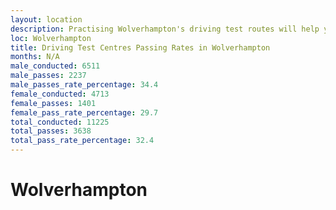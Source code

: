 ```yaml
---
layout: location
description: Practising Wolverhampton's driving test routes will help you become more confident in your gear-changing abilities.
loc: Wolverhampton
title: Driving Test Centres Passing Rates in Wolverhampton
months: N/A
male_conducted: 6511
male_passes: 2237
male_passes_rate_percentage: 34.4
female_conducted: 4713
female_passes: 1401
female_pass_rate_percentage: 29.7
total_conducted: 11225
total_passes: 3638
total_pass_rate_percentage: 32.4
---
```


# Wolverhampton

